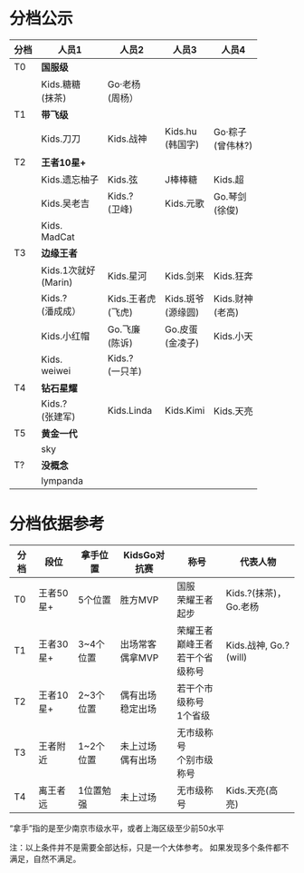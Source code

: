# 分档公示


|分档|人员1|人员2|人员3|人员4|
|----|----|----|----|----|
|T0|**国服级**|||||
||Kids.糖糖<br>(抹茶)| Go·老杨<br>(周杨）||||
|T1|**带飞级**||||
||Kids.刀刀|Kids.战神|Kids.hu<br>(韩国字)|Go·粽子<br>(曾伟林?)|
|T2|**王者10星+**||||
||Kids.遗忘柚子|Kids.弦|J棒棒糖|Kids.超|
||Kids.吴老吉|Kids.?<br>(卫峰)|Kids.元歌|Go.琴剑<br>(徐俊)|
||Kids.<br>MadCat||||
|T3|**边缘王者**|||
||Kids.1次就好<br>(Marin)|Kids.星河|Kids.剑来|Kids.狂奔|
||Kids.?<br>(潘成成）|Kids.王者虎<br>(飞虎)|Kids.斑爷<br>(源缘圆)|Kids.财神<br>(老高)|
||Kids.小红帽|Go.飞廉<br>(陈诉)|Go.皮蛋<br>(金凌子)|Kids.小天|
||Kids.<br>weiwei|Kids.?<br> (一只羊)|||
|T4|**钻石星耀**||||
||Kids.?<br>(张建军)|Kids.Linda|Kids.Kimi|Kids.天亮|
|T5|**黄金一代**||||
||sky||||
|T?|**没概念**||||
||lympanda|||


# 分档依据参考
|分档|段位|拿手位置|KidsGo对抗赛|称号|代表人物
|----|----|----|----|----|---|
|T0  |王者50星+|5个位置|胜方MVP | 国服<br>荣耀王者起步 | Kids.?(抹茶)，Go.老杨 |
|T1  |王者30星+|3~4个位置|出场常客<br>偶拿MVP | 荣耀王者<br>巅峰王者<br>若干个省级称号 | Kids.战神, Go.? (will) | 
|T2  |王者10星+|2~3个位置|偶有出场<br>稳定出场 | 若干个市级称号<br>1个省级 | | 
|T3  |王者附近 |1~2个位置|未上过场<br>偶有出场 | 无市级称号<br>个别市级称号 | |
|T4  |离王者远 |1位置勉强|未上过场<br> | 无市级称号 | Kids.天亮(高亮) |

“拿手”指的是至少南京市级水平，或者上海区级至少前50水平

注：以上条件并不是需要全部达标，只是一个大体参考。 如果发现多个条件都不满足，自然不满足。
